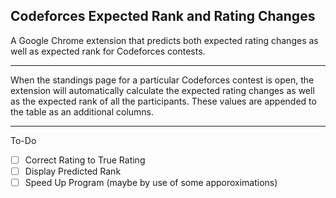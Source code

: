 ## Codeforces Expected Rank and Rating Changes

A Google Chrome extension that predicts both expected rating changes as well as expected rank for Codeforces contests.
___
When the standings page for a particular Codeforces contest is open, the extension will automatically calculate the expected rating changes as well as the expected rank of all the participants. These values are appended to the table as an additional columns.
___
To-Do
 - [ ] Correct Rating to True Rating
 - [ ] Display Predicted Rank
 - [ ] Speed Up Program (maybe by use of some apporoximations)
